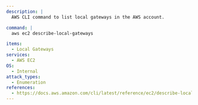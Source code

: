 ```yaml
---
description: |
  AWS CLI command to list local gateways in the AWS account.

command: |
  aws ec2 describe-local-gateways

items:
  - Local Gateways
services:
  - AWS EC2
OS:
  - Internal
attack_types:
  - Enumeration
references:
  - https://docs.aws.amazon.com/cli/latest/reference/ec2/describe-local-gateways.html
---
```

